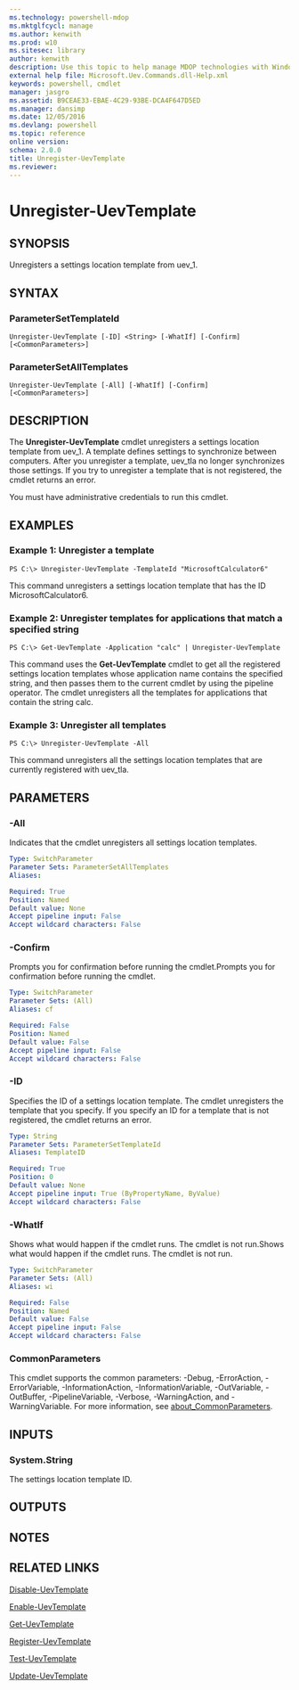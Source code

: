 ```yaml
---
ms.technology: powershell-mdop
ms.mktglfcycl: manage
ms.author: kenwith
ms.prod: w10
ms.sitesec: library
author: kenwith
description: Use this topic to help manage MDOP technologies with Windows PowerShell.
external help file: Microsoft.Uev.Commands.dll-Help.xml
keywords: powershell, cmdlet
manager: jasgro 
ms.assetid: B9CEAE33-EBAE-4C29-93BE-DCA4F647D5ED
ms.manager: dansimp
ms.date: 12/05/2016
ms.devlang: powershell
ms.topic: reference
online version: 
schema: 2.0.0
title: Unregister-UevTemplate
ms.reviewer:
---
```


# Unregister-UevTemplate

## SYNOPSIS
Unregisters a settings location template from uev_1.

## SYNTAX

### ParameterSetTemplateId
```
Unregister-UevTemplate [-ID] <String> [-WhatIf] [-Confirm] [<CommonParameters>]
```

### ParameterSetAllTemplates
```
Unregister-UevTemplate [-All] [-WhatIf] [-Confirm] [<CommonParameters>]
```

## DESCRIPTION
The **Unregister-UevTemplate** cmdlet unregisters a settings location template from uev_1.
A template defines settings to synchronize between computers.
After you unregister a template, uev_tla no longer synchronizes those settings.
If you try to unregister a template that is not registered, the cmdlet returns an error.

You must have administrative credentials to run this cmdlet.

## EXAMPLES

### Example 1: Unregister a template
```
PS C:\> Unregister-UevTemplate -TemplateId "MicrosoftCalculator6"
```

This command unregisters a settings location template that has the ID MicrosoftCalculator6.

### Example 2: Unregister templates for applications that match a specified string
```
PS C:\> Get-UevTemplate -Application "calc" | Unregister-UevTemplate
```

This command uses the **Get-UevTemplate** cmdlet to get all the registered settings location templates whose application name contains the specified string, and then passes them to the current cmdlet by using the pipeline operator.
The cmdlet unregisters all the templates for applications that contain the string calc.

### Example 3: Unregister all templates
```
PS C:\> Unregister-UevTemplate -All
```

This command unregisters all the settings location templates that are currently registered with uev_tla.

## PARAMETERS

### -All
Indicates that the cmdlet unregisters all settings location templates.

```yaml
Type: SwitchParameter
Parameter Sets: ParameterSetAllTemplates
Aliases: 

Required: True
Position: Named
Default value: None
Accept pipeline input: False
Accept wildcard characters: False
```

### -Confirm
Prompts you for confirmation before running the cmdlet.Prompts you for confirmation before running the cmdlet.

```yaml
Type: SwitchParameter
Parameter Sets: (All)
Aliases: cf

Required: False
Position: Named
Default value: False
Accept pipeline input: False
Accept wildcard characters: False
```

### -ID
Specifies the ID of a settings location template.
The cmdlet unregisters the template that you specify.
If you specify an ID for a template that is not registered, the cmdlet returns an error.

```yaml
Type: String
Parameter Sets: ParameterSetTemplateId
Aliases: TemplateID

Required: True
Position: 0
Default value: None
Accept pipeline input: True (ByPropertyName, ByValue)
Accept wildcard characters: False
```

### -WhatIf
Shows what would happen if the cmdlet runs.
The cmdlet is not run.Shows what would happen if the cmdlet runs.
The cmdlet is not run.

```yaml
Type: SwitchParameter
Parameter Sets: (All)
Aliases: wi

Required: False
Position: Named
Default value: False
Accept pipeline input: False
Accept wildcard characters: False
```

### CommonParameters
This cmdlet supports the common parameters: -Debug, -ErrorAction, -ErrorVariable, -InformationAction, -InformationVariable, -OutVariable, -OutBuffer, -PipelineVariable, -Verbose, -WarningAction, and -WarningVariable. For more information, see [about_CommonParameters](http://go.microsoft.com/fwlink/?LinkID=113216).

## INPUTS

### System.String
The settings location template ID.

## OUTPUTS

## NOTES

## RELATED LINKS

[Disable-UevTemplate](./Disable-UevTemplate.md)

[Enable-UevTemplate](./Enable-UevTemplate.md)

[Get-UevTemplate](./Get-UevTemplate.md)

[Register-UevTemplate](./Register-UevTemplate.md)

[Test-UevTemplate](./Test-UevTemplate.md)

[Update-UevTemplate](./Update-UevTemplate.md)


